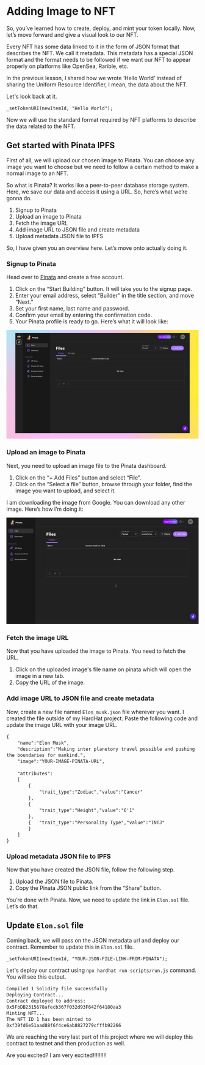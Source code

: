 # Adding Image to NFT

So, you’ve learned how to create, deploy, and mint your token locally. Now, let’s move forward and give a visual look to our NFT.

Every NFT has some data linked to it in the form of JSON format that describes the NFT. We call it metadata. This metadata has a special JSON format and the format needs to be followed if we want our NFT to appear properly on platforms like OpenSea, Rarible, etc.

In the previous lesson, I shared how we wrote ‘Hello World’ instead of sharing the Uniform Resource Identifier, I mean, the data about the NFT.

Let's look back at it.

```
_setTokenURI(newItemId, "Hello World");
```

Now we will use the standard format required by NFT platforms to describe the data related to the NFT.

## Get started with Pinata IPFS

First of all, we will upload our chosen image to Pinata. You can choose any image you want to choose but we need to follow a certain method to make a normal image to an NFT.

So what is Pinata? It works like a peer-to-peer database storage system. Here, we save our data and access it using a URL. So, here’s what we’re gonna do.

1. Signup to Pinata
2. Upload an image to Pinata
3. Fetch the image URL
4. Add image URL to JSON file and create metadata
5. Upload metadata JSON file to IPFS

So, I have given you an overview here. Let’s move onto actually doing it.

### Signup to Pinata

Head over to [Pinata](https://www.pinata.cloud/) and create a free account.

1. Click on the “Start Building” button. It will take you to the signup page.
2. Enter your email address, select “Builder” in the title section, and move “Next.”
3. Set your first name, last name and password.
4. Confirm your email by entering the confirmation code.
5. Your Pinata profile is ready to go. Here’s what it will look like:

![](https://raw.githubusercontent.com/0xmetaschool/Learning-Projects/refs/heads/main/assests_for_all/How%20to%20write%20a%20smart%20contract%20and%20mint%20Elon%20Musk%20NFT%20on%20OpenSea/L2%20Image%201.webp)

### Upload an image to Pinata

Next, you need to upload an image file to the Pinata dashboard.

1. Click on the “+ Add Files” button and select “File”.
2. Click on the “Select a file” button, browse through your folder, find the image you want to upload, and select it.

I am downloading the image from Google. You can download any other image. Here’s how I’m doing it:

![](https://raw.githubusercontent.com/0xmetaschool/Learning-Projects/refs/heads/main/assests_for_all/How%20to%20write%20a%20smart%20contract%20and%20mint%20Elon%20Musk%20NFT%20on%20OpenSea/L2%20Image%202.webp)

### Fetch the image URL

Now that you have uploaded the image to Pinata. You need to fetch the URL.

1. Click on the uploaded image's file name on pinata which will open the image in a new tab.
2. Copy the URL of the image.

### Add image URL to JSON file and create metadata

Now, create a new file named `Elon_musk.json` file wherever you want. I created the file outside of my HardHat project. Paste the following code and update the image URL with your image URL.

```
{
	"name":"Elon Musk",
	"description":"Making inter planetory travel possible and pushing the boundaries for mankind.",
	"image":"YOUR-IMAGE-PINATA-URL",

	"attributes":
	[
		{
			"trait_type":"Zodiac","value":"Cancer"
		},
		{
			"trait_type":"Height","value":"6'1"
		},
		{	"trait_type":"Personality Type","value":"INTJ"
		}
	]
}

```

### Upload metadata JSON file to IPFS

Now that you have created the JSON file, follow the following step.

1. Upload the JSON file to Pinata.
2. Copy the Pinata JSON public link from the “Share” button.

You’re done with Pinata. Now, we need to update the link in `Elon.sol` file. Let’s do that.

## Update `Elon.sol` file

Coming back, we will pass on the JSON metadata url and deploy our contract. Remember to update this in `Elon.sol` file.

```
_setTokenURI(newItemId, "YOUR-JSON-FILE-LINK-FROM-PINATA");
```

Let's deploy our contract using `npx hardhat run scripts/run.js` command. You will see this output.

```
Compiled 1 Solidity file successfully
Deploying Contract...
Contract deployed to address: 0x5FbDB2315678afecb367f032d93F642f64180aa3
Minting NFT...
The NFT ID 1 has been minted to 0xf39fd6e51aad88f6f4ce6ab8827279cfffb92266
```

We are reaching the very last part of this project where we will deploy this contract to testnet and then production as well.

Are you excited? I am very excited!!!!!!!!!
